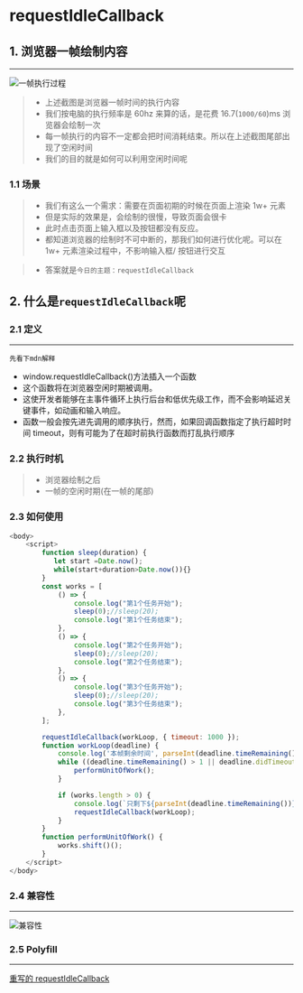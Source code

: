 # requestIdleCallback

## 1. 浏览器一帧绘制内容

<hr />

![一帧执行过程](https://img-blog.csdnimg.cn/62733efb57b34a17a01c062a8046fe50.jpeg#pic_center)

> - 上述截图是浏览器一帧时间的执行内容
> - 我们按电脑的执行频率是 60hz 来算的话，是花费 16.7(`1000/60`)ms 浏览器会绘制一次
> - 每一帧执行的内容不一定都会把时间消耗结束。所以在上述截图尾部出现了空闲时间
> - 我们的目的就是如何可以利用空闲时间呢

### 1.1 场景

> - 我们有这么一个需求：需要在页面初期的时候在页面上渲染 1w+ 元素
> - 但是实际的效果是，会绘制的很慢，导致页面会很卡
> - 此时点击页面上输入框以及按钮都没有反应。
> - 都知道浏览器的绘制时不可中断的，那我们如何进行优化呢。可以在 1w+ 元素渲染过程中，不影响输入框/ 按钮进行交互

> - 答案就是`今日的主题：requestIdleCallback`

## 2. 什么是`requestIdleCallback`呢

### 2.1 定义

<hr />

`先看下mdn解释`

- window.requestIdleCallback()方法插入一个函数
- 这个函数将在浏览器空闲时期被调用。
- 这使开发者能够在主事件循环上执行后台和低优先级工作，而不会影响延迟关键事件，如动画和输入响应。
- 函数一般会按先进先调用的顺序执行，然而，如果回调函数指定了执行超时时间 timeout，则有可能为了在超时前执行函数而打乱执行顺序

### 2.2 执行时机

> - 浏览器绘制之后
> - 一帧的空闲时期(在一帧的尾部)

### 2.3 如何使用

```js
<body>
    <script>
        function sleep(duration) {
           let start =Date.now();
           while(start+duration>Date.now()){}
        }
        const works = [
            () => {
                console.log("第1个任务开始");
                sleep(0);//sleep(20);
                console.log("第1个任务结束");
            },
            () => {
                console.log("第2个任务开始");
                sleep(0);//sleep(20);
                console.log("第2个任务结束");
            },
            () => {
                console.log("第3个任务开始");
                sleep(0);//sleep(20);
                console.log("第3个任务结束");
            },
        ];

        requestIdleCallback(workLoop, { timeout: 1000 });
        function workLoop(deadline) {
            console.log('本帧剩余时间', parseInt(deadline.timeRemaining()));
            while ((deadline.timeRemaining() > 1 || deadline.didTimeout) && works.length > 0) {
                performUnitOfWork();
            }

            if (works.length > 0) {
                console.log(`只剩下${parseInt(deadline.timeRemaining())}ms,时间片到了等待下次空闲时间的调度`);
                requestIdleCallback(workLoop);
            }
        }
        function performUnitOfWork() {
            works.shift()();
        }
    </script>
</body>
```

### 2.4 兼容性

<hr />

![兼容性](https://img-blog.csdnimg.cn/efee4cbe42a54d46b749cb6c7128c376.png)

### 2.5 Polyfill

<hr />

[重写的 requestIdleCallback](https://github.com/a572251465/w-hooks/blob/main/packages/src/utils/requestIdleCallback.ts)
